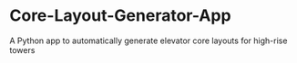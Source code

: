 # Core-Layout-Generator-App
A Python app to automatically generate elevator core layouts for high-rise towers
